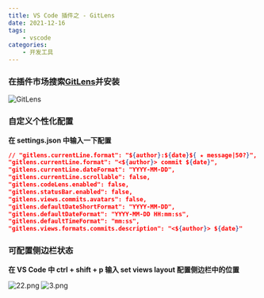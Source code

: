 ```yaml
---
title: VS Code 插件之 - GitLens
date: 2021-12-16
tags:
    - vscode
categories:
    - 开发工具
---
```


### 在插件市场搜索[GitLens](https://marketplace.visualstudio.com/items?itemName=eamodio.gitlens)并安装

![GitLens](https://s2.loli.net/2021/12/15/ubIoAipC2jJ5SYH.png)

### 自定义个性化配置

**在 settings.json 中输入一下配置**

```json
// "gitlens.currentLine.format": "${author}:${date}${ ★ message|50?}",
"gitlens.currentLine.format": "<${author}> commit ${date}",
"gitlens.currentLine.dateFormat": "YYYY-MM-DD",
"gitlens.currentLine.scrollable": false,
"gitlens.codeLens.enabled": false,
"gitlens.statusBar.enabled": false,
"gitlens.views.commits.avatars": false,
"gitlens.defaultDateShortFormat": "YYYY-MM-DD",
"gitlens.defaultDateFormat": "YYYY-MM-DD HH:mm:ss",
"gitlens.defaultTimeFormat": "mm:ss",
"gitlens.views.formats.commits.description": "<${author}> ${date}"
```

### 可配置侧边栏状态

**在 VS Code 中 ctrl + shift + p 输入 set views layout 配置侧边栏中的位置**

![22.png](https://s2.loli.net/2021/12/16/GIAyn1bKdrXHPka.png)
![3.png](https://s2.loli.net/2021/12/16/bs1mjpkoSzFEJig.png)

